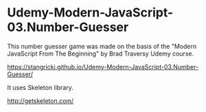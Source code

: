 # Udemy-Modern-JavaScript-03.Number-Guesser

This number guesser game was made on the basis of the "Modern JavaScript From The Beginning" by Brad Traversy Udemy course.

https://stangricki.github.io/Udemy-Modern-JavaScript-03.Number-Guesser/

It uses Skeleton library.

http://getskeleton.com/

